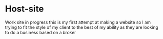# Host-site
Work site in progress
this is my first attempt at making a website so I am trying to fit the style of my client to the best of my ability
as they are looking to do a business based on a broker
